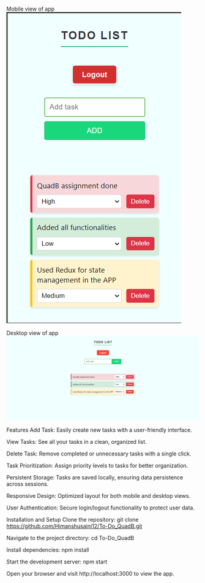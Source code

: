 Mobile view of app
![alt text](image.png)


Desktop view of app
![alt text](image-1.png)

Features
Add Task: Easily create new tasks with a user-friendly interface.

View Tasks: See all your tasks in a clean, organized list.

Delete Task: Remove completed or unnecessary tasks with a single click.

Task Prioritization: Assign priority levels to tasks for better organization.

Persistent Storage: Tasks are saved locally, ensuring data persistence across sessions.

Responsive Design: Optimized layout for both mobile and desktop views.

User Authentication: Secure login/logout functionality to protect user data.

Installation and Setup
Clone the repository:
git clone https://github.com/Himanshusaini12/To-Do_QuadB.git

Navigate to the project directory:
cd To-Do_QuadB

Install dependencies:
npm install

Start the development server:
npm start

Open your browser and visit http://localhost:3000 to view the app.
